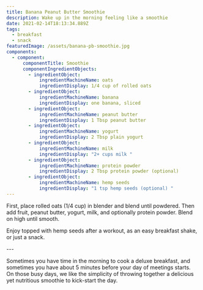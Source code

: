 ```yaml
---
title: Banana Peanut Butter Smoothie
description: Wake up in the morning feeling like a smoothie
date: 2021-02-14T18:13:34.889Z
tags:
  - breakfast
  - snack
featuredImage: /assets/banana-pb-smoothie.jpg
components:
  - component:
      componentTitle: Smoothie
      componentIngredientObjects:
        - ingredientObject:
            ingredientMachineName: oats
            ingredientDisplay: 1/4 cup of rolled oats
        - ingredientObject:
            ingredientMachineName: banana
            ingredientDisplay: one banana, sliced
        - ingredientObject:
            ingredientMachineName: peanut butter
            ingredientDisplay: 1 Tbsp peanut butter
        - ingredientObject:
            ingredientMachineName: yogurt
            ingredientDisplay: 2 Tbsp plain yogurt
        - ingredientObject:
            ingredientMachineName: milk
            ingredientDisplay: "2+ cups milk "
        - ingredientObject:
            ingredientMachineName: protein powder
            ingredientDisplay: 2 Tbsp protein powder (optional)
        - ingredientObject:
            ingredientMachineName: hemp seeds
            ingredientDisplay: "1 tsp hemp seeds (optional) "
---
```

First, place rolled oats (1/4 cup) in blender and blend until powdered. Then add fruit, peanut butter, yogurt, milk, and optionally protein powder. Blend on high until smooth. 

Enjoy topped with hemp seeds after a workout, as an easy breakfast shake, or just a snack.  

\---

Sometimes you have time in the morning to cook a deluxe breakfast, and sometimes you have about 5 minutes before your day of meetings starts. On those busy days, we like the simplicity of throwing together a delicious yet nutritious smoothie to kick-start the day.